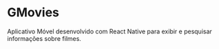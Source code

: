 # GMovies
Aplicativo Móvel desenvolvido com React Native para exibir e pesquisar informações sobre filmes.
